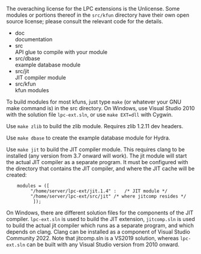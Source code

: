 The overaching license for the LPC extensions is the Unlicense.  Some modules
or portions thereof in the `src/kfun` directory have their own open source
license; please consult the relevant code for the details.

-   doc  
    documentation
-   src  
    API glue to compile with your module
-   src/dbase  
    example database module
-   src/jit  
    JIT compiler module
-   src/kfun  
    kfun modules

To build modules for most kfuns, just type `make` (or whatever your GNU make
command is) in the src directory.  On Windows, use Visual Studio 2010 with
the solution file `lpc-ext.sln`, or use `make EXT=dll` with Cygwin.

Use `make zlib` to build the zlib module.  Requires zlib 1.2.11 dev headers.

Use `make dbase` to create the example database module for Hydra.

Use `make jit` to build the JIT compiler module.  This requires clang to
be installed (any version from 3.7 onward will work).  The jit module
will start the actual JIT compiler as a separate program.  It must be
configured with the directory that contains the JIT compiler, and where
the JIT cache will be created:
```
    modules = ([
		 "/home/server/lpc-ext/jit.1.4" :	/* JIT module */
		 "/home/server/lpc-ext/src/jit"	/* where jitcomp resides */
	      ]);
```
On Windows, there are different solution files for the components of the JIT
compiler.  `lpc-ext.sln` is used to build the JIT extension, `jitcomp.sln` is
used to build the actual jit compiler which runs as a separate program, and
which depends on clang.  Clang can be installed as a component of Visual Studio
Community 2022.  Note that jitcomp.sln is a VS2019 solution, whereas
`lpc-ext.sln` can be built with any Visual Studio version from 2010 onward.
